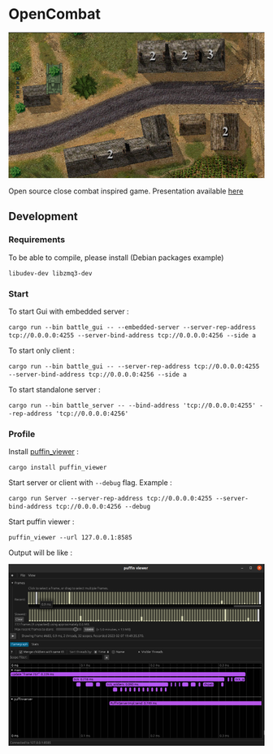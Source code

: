 # OpenCombat

![OpenCombat illustration](intro.png)

Open source close combat inspired game. Presentation available [here](http://www.closecombatseries.net/CCS/modules.php?name=Forums&file=viewtopic&t=11696)

## Development

### Requirements

To be able to compile, please install (Debian packages example)

    libudev-dev libzmq3-dev

### Start

To start Gui with embedded server :

    cargo run --bin battle_gui -- --embedded-server --server-rep-address tcp://0.0.0.0:4255 --server-bind-address tcp://0.0.0.0:4256 --side a

To start only client :

    cargo run --bin battle_gui -- --server-rep-address tcp://0.0.0.0:4255 --server-bind-address tcp://0.0.0.0:4256 --side a

To start standalone server :

    cargo run --bin battle_server -- --bind-address 'tcp://0.0.0.0:4255' --rep-address 'tcp://0.0.0.0:4256'

### Profile

Install [puffin_viewer](https://github.com/EmbarkStudios/puffin/tree/main/puffin_viewer) :

    cargo install puffin_viewer

Start server or client with `--debug` flag. Example :

    cargo run Server --server-rep-address tcp://0.0.0.0:4255 --server-bind-address tcp://0.0.0.0:4256 --debug

Start puffin viewer :

    puffin_viewer --url 127.0.0.1:8585

Output will be like :

![Puffin viewer](puffin_viewer.png)
